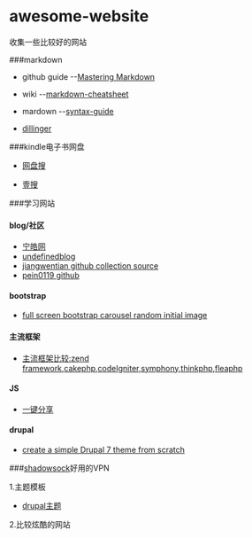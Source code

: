 # awesome-website
收集一些比较好的网站

###markdown

  - github guide --[Mastering Markdown](https://guides.github.com/features/mastering-markdown)
  
  - wiki --[markdown-cheatsheet](https://github.com/adam-p/markdown-here/wiki/Markdown-Cheatsheet)
  
  - mardown --[syntax-guide](https://confluence.atlassian.com/bitbucketserver/markdown-syntax-guide-776639995.html)
  
  - [dillinger](http://dillinger.io/)
  
###kindle电子书网盘

  - [网盘搜](http://www.wangpansou.cn/)
  
  - [壹搜](http://www.yiso.me/)

###学习网站

#### blog/社区
  
  - [宁皓网](http://ninghao.net/)
  - [undefinedblog](https://undefinedblog.com/)
  - [jiangwentian github collection source](https://github.com/JingwenTian)
  - [pein0119 github ](https://github.com/pein0119)
  
#### bootstrap

  - [full screen bootstrap carousel random initial image](http://www.sitepoint.com/full-screen-bootstrap-carousel-random-initial-image/)
  
#### 主流框架

  - [主流框架比较:zend framework,cakephp,codeIgniter,symphony,thinkphp,fleaphp](http://www.cnblogs.com/huangjacky/archive/2012/09/02/2667387.html)

#### JS
  
  - [一键分享](http://overtrue.me/share.js/)
  
#### drupal

  - [create a simple Drupal 7 theme from scratch](http://www.apaddedcell.com/how-create-drupal-7-theme-scratch)

###[shadowsock](https://portal.shadowsocks.com/)好用的VPN
  
1.主题模板

  - [drupal主题](http://www.mobantu.com/demo/5780)
  

2.比较炫酷的网站


